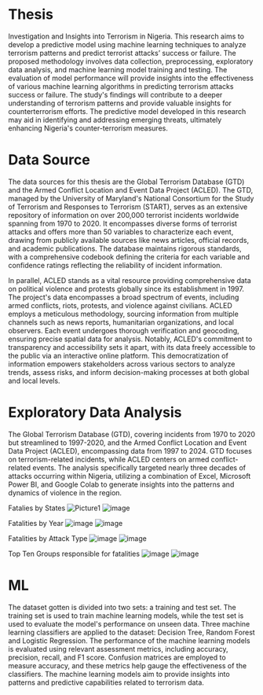 # Thesis

Investigation and Insights into Terrorism in Nigeria.
This research aims to develop a predictive model using machine learning techniques to analyze terrorism patterns and predict terrorist attacks’ success or failure. The proposed methodology involves data collection, preprocessing, exploratory data analysis, and machine learning model training and testing. The evaluation of model performance will provide insights into the effectiveness of various machine learning algorithms in predicting terrorism attacks success or failure.
The study's findings will contribute to a deeper understanding of terrorism patterns and provide valuable insights for counterterrorism efforts. The predictive model developed in this research may aid in identifying and addressing emerging threats, ultimately enhancing Nigeria's counter-terrorism measures.


# Data Source
The data sources for this thesis are the Global Terrorism Database (GTD) and the Armed Conflict Location and Event Data Project (ACLED). The GTD, managed by the University of Maryland's National Consortium for the Study of Terrorism and Responses to Terrorism (START), serves as an extensive repository of information on over 200,000 terrorist incidents worldwide spanning from 1970 to 2020. It encompasses diverse forms of terrorist attacks and offers more than 50 variables to characterize each event, drawing from publicly available sources like news articles, official records, and academic publications. The database maintains rigorous standards, with a comprehensive codebook defining the criteria for each variable and confidence ratings reflecting the reliability of incident information. 

In parallel, ACLED stands as a vital resource providing comprehensive data on political violence and protests globally since its establishment in 1997. The project's data encompasses a broad spectrum of events, including armed conflicts, riots, protests, and violence against civilians. ACLED employs a meticulous methodology, sourcing information from multiple channels such as news reports, humanitarian organizations, and local observers. Each event undergoes thorough verification and geocoding, ensuring precise spatial data for analysis. Notably, ACLED's commitment to transparency and accessibility sets it apart, with its data freely accessible to the public via an interactive online platform. This democratization of information empowers stakeholders across various sectors to analyze trends, assess risks, and inform decision-making processes at both global and local levels.

# Exploratory Data Analysis

The Global Terrorism Database (GTD), covering incidents from 1970 to 2020 but streamlined to 1997-2020, and the Armed Conflict Location and Event Data Project (ACLED), encompassing data from 1997 to 2024. GTD focuses on terrorism-related incidents, while ACLED centers on armed conflict-related events. The analysis specifically targeted nearly three decades of attacks occurring within Nigeria, utilizing a combination of Excel, Microsoft Power BI, and Google Colab to generate insights into the patterns and dynamics of violence in the region. 

Fatalies by States
![Picture1](https://github.com/4hmadmb/Thesis/assets/116957999/7fa56bd2-63ed-438a-ba59-5cea2e965e68)
![image](https://github.com/4hmadmb/Thesis/assets/116957999/d9574503-aff4-41ad-9b4b-6d3f4c2aa904)

Fatalities by Year
![image](https://github.com/4hmadmb/Thesis/assets/116957999/c44aff92-0e57-45a4-b367-da94dc94c848)
![image](https://github.com/4hmadmb/Thesis/assets/116957999/74c1702a-d785-4100-811b-54f5b9b3d14c)

Fatalities by Attack Type
![image](https://github.com/4hmadmb/Thesis/assets/116957999/166f0ad4-b5ec-4717-8b8f-9682f67da30b)
![image](https://github.com/4hmadmb/Thesis/assets/116957999/e9c4453f-b5e7-4128-abdd-76348ef4cbce)

Top Ten Groups responsible for fatalities
![image](https://github.com/4hmadmb/Thesis/assets/116957999/3ffb7120-3520-4dd0-a794-7933fc4795fe)
![image](https://github.com/4hmadmb/Thesis/assets/116957999/fda5d8e8-4a17-4929-9f0e-57859481485a)

# ML

The dataset gotten is divided into two sets: a training and test set. The training set is used to train machine learning models, while the test set is used to evaluate the model's performance on unseen data. Three machine learning classifiers are applied to the dataset: Decision Tree, Random Forest and Logistic Regression. 
The performance of the machine learning models is evaluated using relevant assessment metrics, including accuracy, precision, recall, and F1 score. Confusion matrices are employed to measure accuracy, and these metrics help gauge the effectiveness of the classifiers. The machine learning models aim to provide insights into patterns and predictive capabilities related to terrorism data.

